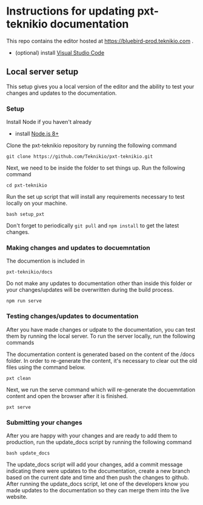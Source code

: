 # Instructions for updating pxt-teknikio documentation

This repo contains the editor hosted at https://bluebird-prod.teknikio.com .

* (optional) install [Visual Studio Code](https://code.visualstudio.com/)

## Local server setup

This setup gives you a local version of the editor and the ability to test your changes and updates to the documentation.

### Setup

Install Node if you haven't already

* install [Node.js 8+](https://nodejs.org/en/download/)

Clone the pxt-teknikio repository by running the following command

```
git clone https://github.com/Teknikio/pxt-teknikio.git
```

Next, we need to be inside the folder to set things up.  Run the following command 

```
cd pxt-teknikio
```

Run the set up script that will install any requirements necessary to test locally on your machine.

```
bash setup_pxt
```

Don't forget to periodically ``git pull`` and ``npm install`` to get the latest changes.

### Making changes and updates to docuemntation

The documention is included in 

```
pxt-teknikio/docs
```

Do not make any updates to documentation other than inside this folder or your changes/updates will be overwritten during the build process.  

```
npm run serve
```

### Testing changes/updates to documentation

After you have made changes or udpate to the documentation, you can test them by running the local server.  To run the server locally, run the following commands

The documentation content is generated based on the content of the /docs folder. In order to re-generate the content, it's necessary to clear out the old files using the command below.

```
pxt clean
```
Next, we run the serve command which will re-generate the docuemntation content and open the browser after it is finished.  

```
pxt serve
```

### Submitting your changes

After you are happy with your changes and are ready to add them to production, run the update_docs script by running the following command

```
bash update_docs
```

The update_docs script will add your changes, add a commit message indicating there were updates to the documentation, create a new branch based on the current date and time and then push the changes to github.  After running the update_docs script, let one of the developers know you made updates to the documentation so they can merge them into the live website.
